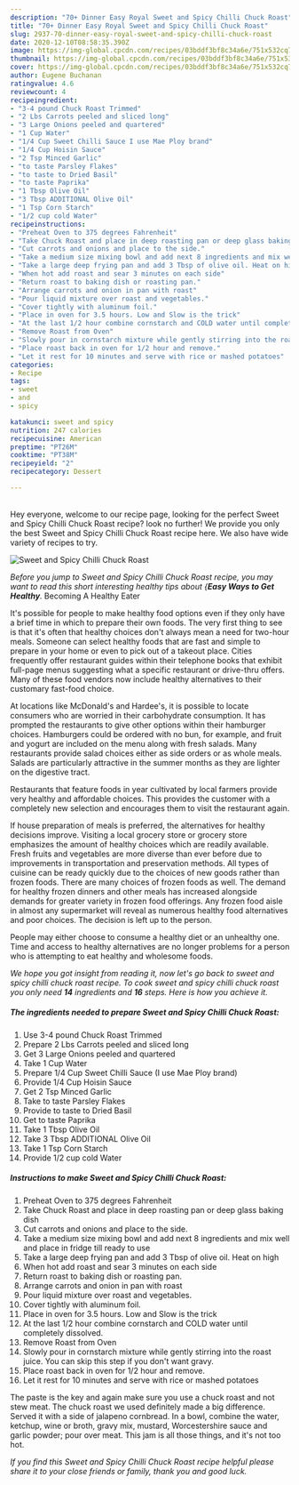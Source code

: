 ```yaml
---
description: "70+ Dinner Easy Royal Sweet and Spicy Chilli Chuck Roast"
title: "70+ Dinner Easy Royal Sweet and Spicy Chilli Chuck Roast"
slug: 2937-70-dinner-easy-royal-sweet-and-spicy-chilli-chuck-roast
date: 2020-12-10T08:58:35.390Z
image: https://img-global.cpcdn.com/recipes/03bddf3bf8c34a6e/751x532cq70/sweet-and-spicy-chilli-chuck-roast-recipe-main-photo.jpg
thumbnail: https://img-global.cpcdn.com/recipes/03bddf3bf8c34a6e/751x532cq70/sweet-and-spicy-chilli-chuck-roast-recipe-main-photo.jpg
cover: https://img-global.cpcdn.com/recipes/03bddf3bf8c34a6e/751x532cq70/sweet-and-spicy-chilli-chuck-roast-recipe-main-photo.jpg
author: Eugene Buchanan
ratingvalue: 4.6
reviewcount: 4
recipeingredient:
- "3-4 pound Chuck Roast Trimmed"
- "2 Lbs Carrots peeled and sliced long"
- "3 Large Onions peeled and quartered"
- "1 Cup Water"
- "1/4 Cup Sweet Chilli Sauce I use Mae Ploy brand"
- "1/4 Cup Hoisin Sauce"
- "2 Tsp Minced Garlic"
- "to taste Parsley Flakes"
- "to taste to Dried Basil"
- "to taste Paprika"
- "1 Tbsp Olive Oil"
- "3 Tbsp ADDITIONAL Olive Oil"
- "1 Tsp Corn Starch"
- "1/2 cup cold Water"
recipeinstructions:
- "Preheat Oven to 375 degrees Fahrenheit"
- "Take Chuck Roast and place in deep roasting pan or deep glass baking dish"
- "Cut carrots and onions and place to the side."
- "Take a medium size mixing bowl and add next 8 ingredients and mix well and place in fridge till ready to use"
- "Take a large deep frying pan and add 3 Tbsp of olive oil. Heat on high"
- "When hot add roast and sear 3 minutes on each side"
- "Return roast to baking dish or roasting pan."
- "Arrange carrots and onion in pan with roast"
- "Pour liquid mixture over roast and vegetables."
- "Cover tightly with aluminum foil."
- "Place in oven for 3.5 hours. Low and Slow is the trick"
- "At the last 1/2 hour combine cornstarch and COLD water until completely dissolved."
- "Remove Roast from Oven"
- "Slowly pour in cornstarch mixture while gently stirring into the roast juice. You can skip this step if you don&#39;t want gravy."
- "Place roast back in oven for 1/2 hour and remove."
- "Let it rest for 10 minutes and serve with rice or mashed potatoes"
categories:
- Recipe
tags:
- sweet
- and
- spicy

katakunci: sweet and spicy 
nutrition: 247 calories
recipecuisine: American
preptime: "PT26M"
cooktime: "PT38M"
recipeyield: "2"
recipecategory: Dessert

---
```

<br>
Hey everyone, welcome to our recipe page, looking for the perfect Sweet and Spicy Chilli Chuck Roast recipe? look no further! We provide you only the best Sweet and Spicy Chilli Chuck Roast recipe here. We also have wide variety of recipes to try.
<br>


![Sweet and Spicy Chilli Chuck Roast](https://img-global.cpcdn.com/recipes/03bddf3bf8c34a6e/751x532cq70/sweet-and-spicy-chilli-chuck-roast-recipe-main-photo.jpg)

<i>Before you jump to Sweet and Spicy Chilli Chuck Roast recipe, you may want to read this short interesting healthy tips about {<strong>Easy Ways to Get Healthy</strong>.</i>
Becoming A Healthy Eater

It's possible for people to make healthy food options even if they only have a brief time in which to prepare their own foods. The very first thing to see is that it's often that healthy choices don't always mean a need for two-hour meals. Someone can select healthy foods that are fast and simple to prepare in your home or even to pick out of a takeout place. Cities frequently offer restaurant guides within their telephone books that exhibit full-page menus suggesting what a specific restaurant or drive-thru offers. Many of these food vendors now include healthy alternatives to their customary fast-food choice.

At locations like McDonald's and Hardee's, it is possible to locate consumers who are worried in their carbohydrate consumption.  It has prompted the restaurants to give other options within their hamburger choices. Hamburgers could be ordered with no bun, for example, and fruit and yogurt are included on the menu along with fresh salads. Many restaurants provide salad choices either as side orders or as whole meals.  Salads are particularly attractive in the summer months as they are lighter on the digestive tract.

Restaurants that feature foods in year cultivated by local farmers provide very healthy and affordable choices.  This provides the customer with a completely new selection and encourages them to visit the restaurant again.

If house preparation of meals is preferred, the alternatives for healthy decisions improve. Visiting a local grocery store or grocery store emphasizes the amount of healthy choices which are readily available. Fresh fruits and vegetables are more diverse than ever before due to improvements in transportation and preservation methods.  All types of cuisine can be ready quickly due to the choices of new goods rather than frozen foods. There are many choices of frozen foods as well. The demand for healthy frozen dinners and other meals has increased alongside demands for greater variety in frozen food offerings. Any frozen food aisle in almost any supermarket will reveal as numerous healthy food alternatives and poor choices. The decision is left up to the person.

People may either choose to consume a healthy diet or an unhealthy one. Time and access to healthy alternatives are no longer problems for a person who is attempting to eat healthy and wholesome foods.


<i>We hope you got insight from reading it, now let's go back to sweet and spicy chilli chuck roast recipe. To cook sweet and spicy chilli chuck roast you only need <strong>14</strong> ingredients and <strong>16</strong> steps. Here is how you achieve it.
</i>

##### The ingredients needed to prepare Sweet and Spicy Chilli Chuck Roast:

1. Use 3-4 pound Chuck Roast Trimmed
1. Prepare 2 Lbs Carrots peeled and sliced long
1. Get 3 Large Onions peeled and quartered
1. Take 1 Cup Water
1. Prepare 1/4 Cup Sweet Chilli Sauce (I use Mae Ploy brand)
1. Provide 1/4 Cup Hoisin Sauce
1. Get 2 Tsp Minced Garlic
1. Take to taste Parsley Flakes
1. Provide to taste to Dried Basil
1. Get to taste Paprika
1. Take 1 Tbsp Olive Oil
1. Take 3 Tbsp ADDITIONAL Olive Oil
1. Take 1 Tsp Corn Starch
1. Provide 1/2 cup cold Water


##### Instructions to make Sweet and Spicy Chilli Chuck Roast:

1. Preheat Oven to 375 degrees Fahrenheit
1. Take Chuck Roast and place in deep roasting pan or deep glass baking dish
1. Cut carrots and onions and place to the side.
1. Take a medium size mixing bowl and add next 8 ingredients and mix well and place in fridge till ready to use
1. Take a large deep frying pan and add 3 Tbsp of olive oil. Heat on high
1. When hot add roast and sear 3 minutes on each side
1. Return roast to baking dish or roasting pan.
1. Arrange carrots and onion in pan with roast
1. Pour liquid mixture over roast and vegetables.
1. Cover tightly with aluminum foil.
1. Place in oven for 3.5 hours. Low and Slow is the trick
1. At the last 1/2 hour combine cornstarch and COLD water until completely dissolved.
1. Remove Roast from Oven
1. Slowly pour in cornstarch mixture while gently stirring into the roast juice. You can skip this step if you don&#39;t want gravy.
1. Place roast back in oven for 1/2 hour and remove.
1. Let it rest for 10 minutes and serve with rice or mashed potatoes


The paste is the key and again make sure you use a chuck roast and not stew meat. The chuck roast we used definitely made a big difference. Served it with a side of jalapeno cornbread. In a bowl, combine the water, ketchup, wine or broth, gravy mix, mustard, Worcestershire sauce and garlic powder; pour over meat. This jam is all those things, and it&#39;s not too hot. 

<i>If you find this Sweet and Spicy Chilli Chuck Roast recipe helpful please share it to your close friends or family, thank you and good luck.</i>
